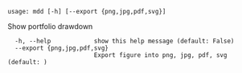 ```
usage: mdd [-h] [--export {png,jpg,pdf,svg}]
```
Show portfolio drawdown

```optional arguments:
  -h, --help            show this help message (default: False)
  --export {png,jpg,pdf,svg}
                        Export figure into png, jpg, pdf, svg (default: )
```